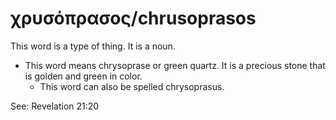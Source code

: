 # χρυσόπρασος/chrusoprasos
This word is a type of thing. It is a noun.

* This word means chrysoprase or green quartz. It is a precious stone that is golden and green in color.
    * This word can also be spelled chrysoprasus.

See: Revelation 21:20
